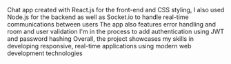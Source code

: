 Chat app created with React.js for the front-end and CSS styling, 
I also used Node.js for the backend as well as Socket.io to handle real-time communications between users
The app also features error handling and room and user validation
I'm in the process to add authentication using JWT and password hashing 
Overall, the project showcases my skills in developing responsive, real-time applications using modern web development technologies
